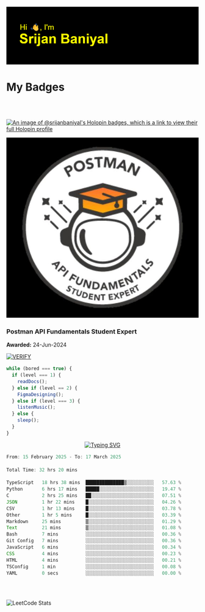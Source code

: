 ![Header](./header.png)

# My Badges

<Br />
<Br />

[![An image of @srijanbaniyal's Holopin badges, which is a link to view their full Holopin profile](https://holopin.me/srijanbaniyal)](https://holopin.io/@srijanbaniyal)

[![Postman API Fundamentals Student Expert](/Postman.jpeg)](https://api.badgr.io/public/assertions/r9BLLy0oTfKJBbkGuDI1zA)

### Postman API Fundamentals Student Expert

**Awarded:** 24-Jun-2024

[![VERIFY](https://img.shields.io/badge/VERIFY-blue)](https://badgecheck.io?url=https%3A%2F%2Fapi.badgr.io%2Fpublic%2Fassertions%2Fr9BLLy0oTfKJBbkGuDI1zA)

```javascript
while (bored === true) {
  if (level === 1) {
    readDocs();
  } else if (level == 2) {
    FigmaDesigning();
  } else if (level === 3) {
    listenMusic();
  } else {
    sleep();
  }
}
```

<p align="center">
  <a href="https://git.io/typing-svg"><img src="https://readme-typing-svg.demolab.com?font=Tilt+Prism&size=30&pause=1000&color=0FF75B&center=true&vCenter=true&width=800&height=80&lines=Time+spent+on+various+Programming+languages" alt="Typing SVG" /></a>
</p>

<!--START_SECTION:waka-->

```TypeScript
From: 15 February 2025 - To: 17 March 2025

Total Time: 32 hrs 20 mins

TypeScript   18 hrs 38 mins  ██████████████▒░░░░░░░░░░   57.63 %
Python       6 hrs 17 mins   █████░░░░░░░░░░░░░░░░░░░░   19.47 %
C            2 hrs 25 mins   ██░░░░░░░░░░░░░░░░░░░░░░░   07.51 %
JSON         1 hr 22 mins    █░░░░░░░░░░░░░░░░░░░░░░░░   04.26 %
CSV          1 hr 13 mins    █░░░░░░░░░░░░░░░░░░░░░░░░   03.78 %
Other        1 hr 5 mins     █░░░░░░░░░░░░░░░░░░░░░░░░   03.39 %
Markdown     25 mins         ▒░░░░░░░░░░░░░░░░░░░░░░░░   01.29 %
Text         21 mins         ▒░░░░░░░░░░░░░░░░░░░░░░░░   01.08 %
Bash         7 mins          ░░░░░░░░░░░░░░░░░░░░░░░░░   00.36 %
Git Config   7 mins          ░░░░░░░░░░░░░░░░░░░░░░░░░   00.36 %
JavaScript   6 mins          ░░░░░░░░░░░░░░░░░░░░░░░░░   00.34 %
CSS          4 mins          ░░░░░░░░░░░░░░░░░░░░░░░░░   00.23 %
HTML         4 mins          ░░░░░░░░░░░░░░░░░░░░░░░░░   00.21 %
TSConfig     1 min           ░░░░░░░░░░░░░░░░░░░░░░░░░   00.08 %
YAML         0 secs          ░░░░░░░░░░░░░░░░░░░░░░░░░   00.00 %
```

<!--END_SECTION:waka-->

<Br />
<Br />

![LeetCode Stats](https://leetcard.jacoblin.cool/Srijan-Baniyal?theme=dark&font=Rasa&ext=contest)
